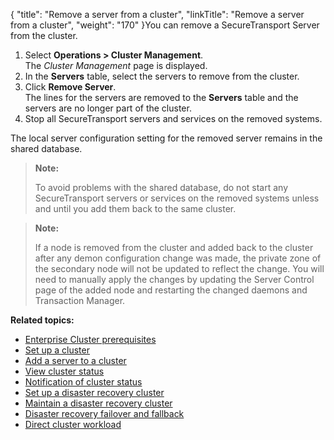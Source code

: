 {
    "title": "Remove a server from a cluster",
    "linkTitle": "Remove a server from a cluster",
    "weight": "170"
}You can remove a <span class="mc-variable axway_variables.Component_Short_Name variable">SecureTransport</span> Server from the cluster.

1.  Select **Operations > Cluster Management**.  
    The *Cluster Management* page is displayed.
2.  In the **Servers** table, select the servers to remove from the cluster.
3.  Click **Remove Server**.  
    The lines for the servers are removed to the **Servers** table and the servers are no longer part of the cluster.
4.  Stop all <span class="mc-variable axway_variables.Component_Short_Name variable">SecureTransport</span> servers and services on the removed systems.

The local server configuration setting for the removed server remains in the shared database.

> **Note:**
>
> To avoid problems with the shared database, do not start any SecureTransport servers or services on the removed systems unless and until you add them back to the same cluster.

> **Note:**
>
> If a node is removed from the cluster and added back to the cluster after any demon configuration change was made, the private zone of the secondary node will not be updated to reflect the change. You will need to manually apply the changes by updating the Server Control page of the added node and restarting the changed daemons and Transaction Manager.

**Related topics:**

-   <a href="../c_st_cluster_prerequisites" class="MCXref xref">Enterprise Cluster prerequisites</a>
-   <a href="../t_st_setup_cluster" class="MCXref xref">Set up a cluster</a>
-   <a href="../t_st_add_server_to_cluster" class="MCXref xref">Add a server to a cluster</a>
-   <a href="../t_st_view_cluster_status" class="MCXref xref">View cluster status</a>
-   <a href="../t_st_notification_of_cluster_status" class="MCXref xref">Notification of cluster status</a>
-   <a href="../t_st_setup_disaster_recovery_cluster" class="MCXref xref">Set up a disaster recovery cluster</a>
-   <a href="../t_st_maintain_disaster_recovery_cluster" class="MCXref xref">Maintain a disaster recovery cluster</a>
-   <a href="../t_st_dr_failover_fallback" class="MCXref xref">Disaster recovery failover and fallback</a>
-   <a href="../t_st_direct_cluster_workload" class="MCXref xref">Direct cluster workload</a>
